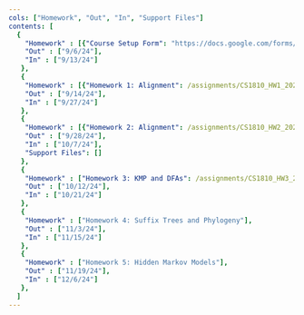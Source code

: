 ```yaml
---
cols: ["Homework", "Out", "In", "Support Files"]
contents: [
  {
    "Homework" : [{"Course Setup Form": "https://docs.google.com/forms/d/e/1FAIpQLSfc2zgSWRQuGHoB1KkNLuLgVSAcCFr4vej97KqOEI8VwoNccQ/viewform?usp=sf_link"}],
    "Out" : ["9/6/24"],
    "In" : ["9/13/24"]
   },
   {
    "Homework" : [{"Homework 1: Alignment": /assignments/CS1810_HW1_2024.pdf}],
    "Out" : ["9/14/24"],
    "In" : ["9/27/24"]
   },
   {
    "Homework" : [{"Homework 2: Alignment": /assignments/CS1810_HW2_2024.pdf}],
    "Out" : ["9/28/24"],
    "In" : ["10/7/24"],
    "Support Files": []
   },
   {
    "Homework" : ["Homework 3: KMP and DFAs": /assignments/CS1810_HW3_2024.pdf],
    "Out" : ["10/12/24"],
    "In" : ["10/21/24"]
   },
   {
    "Homework" : ["Homework 4: Suffix Trees and Phylogeny"],
    "Out" : ["11/3/24"],
    "In" : ["11/15/24"]
   },
   {
    "Homework" : ["Homework 5: Hidden Markov Models"],
    "Out" : ["11/19/24"],
    "In" : ["12/6/24"]
   },
  ]
---
```

<!-- link format (include braces) {"Homework 1: Alignment": "https://google.com"} -->
